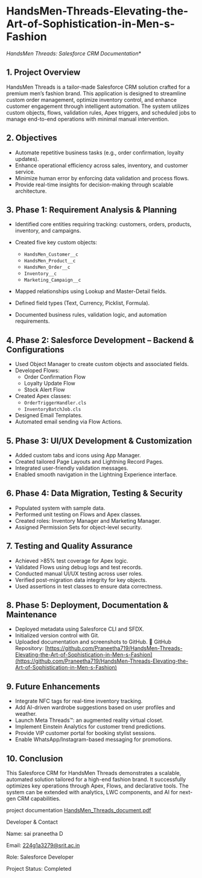 # HandsMen-Threads-Elevating-the-Art-of-Sophistication-in-Men-s-Fashion
*HandsMen Threads: Salesforce CRM Documentation**
## **1. Project Overview**
HandsMen Threads is a tailor-made Salesforce CRM solution crafted for a premium men’s fashion brand. This application is designed to streamline custom order management, optimize inventory control, and enhance customer engagement through intelligent automation. The system utilizes custom objects, flows, validation rules, Apex triggers, and scheduled jobs to manage end-to-end operations with minimal manual intervention.
## **2. Objectives**
* Automate repetitive business tasks (e.g., order confirmation, loyalty updates).
* Enhance operational efficiency across sales, inventory, and customer service.
* Minimize human error by enforcing data validation and process flows.
* Provide real-time insights for decision-making through scalable architecture.
## **3. Phase 1: Requirement Analysis & Planning**
* Identified core entities requiring tracking: customers, orders, products, inventory, and campaigns.
* Created five key custom objects:

  * `HandsMen_Customer__c`
  * `HandsMen_Product__c`
  * `HandsMen_Order__c`
  * `Inventory__c`
  * `Marketing_Campaign__c`
* Mapped relationships using Lookup and Master-Detail fields.
* Defined field types (Text, Currency, Picklist, Formula).
* Documented business rules, validation logic, and automation requirements.
## **4. Phase 2: Salesforce Development – Backend & Configurations**
* Used Object Manager to create custom objects and associated fields.
* Developed Flows:
  * Order Confirmation Flow
  * Loyalty Update Flow
  * Stock Alert Flow
* Created Apex classes:
  * `OrderTriggerHandler.cls`
  * `InventoryBatchJob.cls`
* Designed Email Templates.
* Automated email sending via Flow Actions.
## **5. Phase 3: UI/UX Development & Customization**
* Added custom tabs and icons using App Manager.
* Created tailored Page Layouts and Lightning Record Pages.
* Integrated user-friendly validation messages.
* Enabled smooth navigation in the Lightning Experience interface.
## **6. Phase 4: Data Migration, Testing & Security**

* Populated system with sample data.
* Performed unit testing on Flows and Apex classes.
* Created roles: Inventory Manager and Marketing Manager.
* Assigned Permission Sets for object-level security.
## **7. Testing and Quality Assurance**
* Achieved >85% test coverage for Apex logic.
* Validated Flows using debug logs and test records.
* Conducted manual UI/UX testing across user roles.
* Verified post-migration data integrity for key objects.
* Used assertions in test classes to ensure data correctness.
## **8. Phase 5: Deployment, Documentation & Maintenance**
* Deployed metadata using Salesforce CLI and SFDX.
* Initialized version control with Git.
* Uploaded documentation and screenshots to GitHub.
🔗 GitHub Repository:
[https://github.com/Praneetha719/HandsMen-Threads-Elevating-the-Art-of-Sophistication-in-Men-s-Fashion](https://github.com/Praneetha719/HandsMen-Threads-Elevating-the-Art-of-Sophistication-in-Men-s-Fashion)
## **9. Future Enhancements**
* Integrate NFC tags for real-time inventory tracking.
* Add AI-driven wardrobe suggestions based on user profiles and weather.
* Launch Meta Threads™: an augmented reality virtual closet.
* Implement Einstein Analytics for customer trend predictions.
* Provide VIP customer portal for booking stylist sessions.
* Enable WhatsApp/Instagram-based messaging for promotions.
## **10. Conclusion**
This Salesforce CRM for HandsMen Threads demonstrates a scalable, automated solution tailored for a high-end fashion brand. It successfully optimizes key operations through Apex, Flows, and declarative tools. The system can be extended with analytics, LWC components, and AI for next-gen CRM capabilities.



project documentation
[HandsMen_Threads_document.pdf](https://github.com/user-attachments/files/21326156/HandsMen_Threads_document.pdf)



Developer & Contact

Name: sai praneetha D

Email: 224g1a3279@srit.ac.in

Role: Salesforce Developer 

Project Status: Completed
